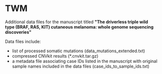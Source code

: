 # TWM

Additional data files for the manuscript titled **"The driverless triple wild type (BRAF, RAS, KIT) cutaneous melanoma: whole genome sequencing discoveries"**

Data files include:
  - list of processed somatic mutations (data_mutations_extended.txt)
  - compressed CNVkit results (*.cnvkit.tar.gz)
  - a metadata file associating case IDs listed in the manuscript with original sample names included in the data files (case_ids_to_sample_ids.txt)
